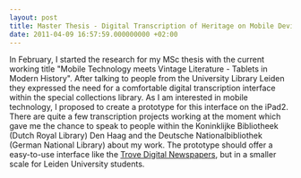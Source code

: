 ```yaml
---
layout: post
title: Master Thesis - Digital Transcription of Heritage on Mobile Devices
date: 2011-04-09 16:57:59.000000000 +02:00
---
```

In February, I started the research for my MSc thesis with the current working title "Mobile Technology meets Vintage Literature - Tablets in Modern History". After talking to people from the University Library Leiden they expressed the need for a comfortable digital transcription interface within the special collections library. As I am interested in mobile technology, I proposed to create a prototype for this interface on the iPad2. There are quite a few transcription projects working at the moment which gave me the chance to speak to people within the Koninklijke Bibliotheek (Dutch Royal Library) Den Haag and the Deutsche Nationalbibliothek (German National Library) about my work. The prototype should offer a easy-to-use interface like the <a href="http://trove.nla.gov.au/newspaper">Trove Digital Newspapers</a>, but in a smaller scale for Leiden University students.
